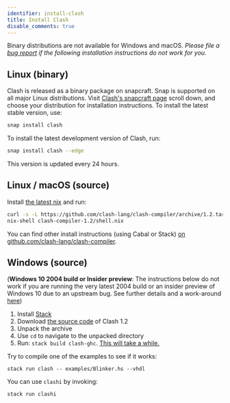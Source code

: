 ```yaml
---
identifier: install-clash
title: Install Clash
disable_comments: true
---
```


Binary distributions are not available for Windows and macOS. _Please file a [bug report](https://github.com/clash-lang/clash-lang.org/issues) if the following installation instructions do not work for you._

## Linux (binary)


Clash is released as a binary package on snapcraft. Snap is supported on all major Linux distributions. Visit [Clash's snapcraft page](https://snapcraft.io/clash)  scroll down, and choose your distribution for installation instructions. To install the latest stable version, use:

```bash
snap install clash
```

To install the latest development version of Clash, run:

```bash
snap install clash --edge
```

This version is updated every 24 hours.

## Linux / macOS (source)

Install [the latest nix](https://nixos.org/nix/download.html) and run:

```bash
curl -s -L https://github.com/clash-lang/clash-compiler/archive/1.2.tar.gz | tar xz
nix-shell clash-compiler-1.2/shell.nix
```

You can find other install instructions (using Cabal or Stack) [on github.com/clash-lang/clash-compiler](https://github.com/clash-lang/clash-compiler/tree/1.0#using-clash-from-source).

## Windows (source)

(**Windows 10 2004 build or Insider preview**: The instructions below do not work if you are running the very latest 2004 build or an insider preview of Windows 10 due to an upstream bug. See further details and a work-around [here](https://github.com/clash-lang/clash-compiler/issues/1290))

1. Install [Stack](https://get.haskellstack.org/stable/windows-x86_64-installer.exe)
2. Download [the source code](https://github.com/clash-lang/clash-compiler/archive/1.2.zip) of Clash 1.2
3. Unpack the archive
4. Use `cd` to navigate to the unpacked directory
5. Run: `stack build clash-ghc`. [This will take a while.](https://xkcd.com/303/)

Try to compile one of the examples to see if it works:

```
stack run clash -- examples/Blinker.hs --vhdl
```

You can use `clashi` by invoking:

```
stack run clashi
```

<style>
.post__title{ display:none; }
</style>
